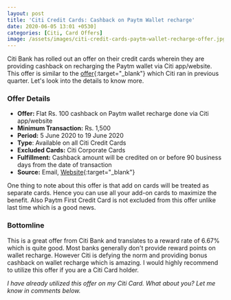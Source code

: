 ```yaml
---
layout: post
title: 'Citi Credit Cards: Cashback on Paytm Wallet recharge'
date: 2020-06-05 13:01 +0530]
categories: [Citi, Card Offers]
image: /assets/images/citi-credit-cards-paytm-wallet-recharge-offer.jpg
---
```


Citi Bank has rolled out an offer on their credit cards wherein they are providing cashback on recharging the Paytm wallet via Citi app/website. This offer is similar to the [offer](/citi-credit-card-bill-payment-paytm-wallet-recharge-offer/#paytm-wallet-recharge){:target="\_blank"} which Citi ran in previous quarter. Let's look into the details to know more.

### Offer Details

- **Offer:** Flat Rs. 100 cashback on Paytm wallet recharge done via Citi app/website
- **Minimum Transaction:** Rs. 1,500
- **Period:** 5 June 2020 to 19 June 2020
- **Type**: Available on all Citi Credit Cards
- **Excluded Cards:** Citi Corporate Cards
- **Fulfillment:** Cashback amount will be credited on or before 90 business days from the date of transaction
- **Source:** Email, [Website](https://www.online.citibank.co.in/special-offers/offer/index.html?cat=New_Offers&id=126&eOfferCode=NPRYWKM6MLR){:target="\_blank"}

One thing to note about this offer is that add on cards will be treated as separate cards. Hence you can use all your add-on cards to maximize the benefit. Also Paytm First Credit Card is not excluded from this offer unlike last time which is a good news.

### Bottomline

This is a great offer from Citi Bank and translates to a reward rate of 6.67% which is quite good. Most banks generally don't provide reward points on wallet recharge. However Citi is defying the norm and providing bonus cashback on wallet recharge which is amazing. I would highly recommend to utilize this offer if you are a Citi Card holder.

_I have already utilized this offer on my Citi Card. What about you? Let me know in comments below._
